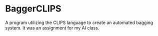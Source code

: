# BaggerCLIPS
A program utilizing the CLIPS language to create an automated bagging system. It was an assignment for my AI class.
